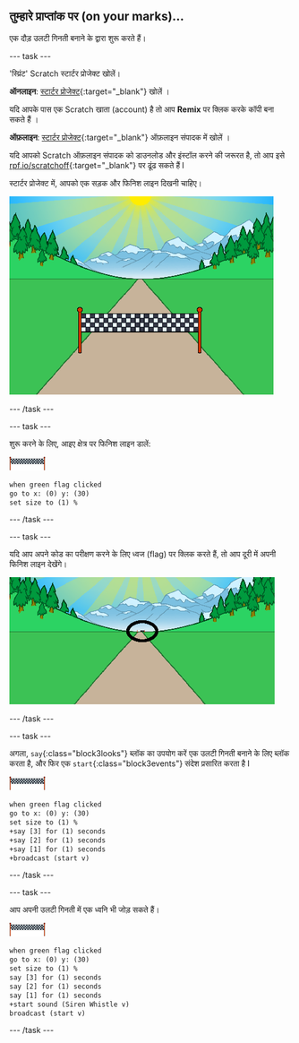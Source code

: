 ## तुम्हारे प्राप्तांक पर (on your marks)...

एक दौड़ उलटी गिनती बनाने के द्वारा शुरू करते हैं।

--- task ---

'स्प्रिंट' Scratch स्टार्टर प्रोजेक्ट खोलें।

**ऑनलाइन**: [स्टार्टर प्रोजेक्ट](https://rpf.io/sprint-on){:target="_blank"} खोलें ।

यदि आपके पास एक Scratch खाता (account) है तो आप **Remix** पर क्लिक करके कॉपी बना सकते हैं ।

**ऑफ़लाइन**: [स्टार्टर प्रोजेक्ट](https://rpf.io/p/hi-IN/sprint-go){:target="_blank"} ऑफ़लाइन संपादक में खोलें ।

यदि आपको Scratch ऑफ़लाइन संपादक को डाउनलोड और इंस्टॉल करने की जरूरत है, तो आप इसे [rpf.io/scratchoff](https://rpf.io/scratchoff){:target="_blank"} पर ढूंढ सकते हैं I

स्टार्टर प्रोजेक्ट में, आपको एक सड़क और फिनिश लाइन दिखनी चाहिए।

![प्रारंभक प्रोजैक्ट](images/sprint-starter.png)

--- /task ---

--- task ---

शुरू करने के लिए, आइए क्षेत्र पर फिनिश लाइन डालें:

![फिनिश लाइन स्प्राइट](images/finish-line-sprite.png)

```blocks3
when green flag clicked
go to x: (0) y: (30)
set size to (1) %
```

--- /task ---

--- task ---

यदि आप अपने कोड का परीक्षण करने के लिए ध्वज (flag) पर क्लिक करते हैं, तो आप दूरी में अपनी फिनिश लाइन देखेंगे।

![दूरी में फिनिश लाइन](images/sprint-line-start-test-annotated.png)

--- /task ---

--- task ---

अगला, `say`{:class="block3looks"} ब्लॉक का उपयोग करें एक उलटी गिनती बनाने के लिए ब्लॉक करता है, और फिर एक `start`{:class="block3events"} संदेश प्रसारित करता है I

![फिनिश लाइन स्प्राइट](images/finish-line-sprite.png)

```blocks3
when green flag clicked
go to x: (0) y: (30)
set size to (1) %
+say [3] for (1) seconds
+say [2] for (1) seconds
+say [1] for (1) seconds
+broadcast (start v)
```

--- /task ---

--- task ---

आप अपनी उलटी गिनती में एक ध्वनि भी जोड़ सकते हैं।

![फिनिश लाइन स्प्राइट](images/finish-line-sprite.png)

```blocks3
when green flag clicked
go to x: (0) y: (30)
set size to (1) %
say [3] for (1) seconds
say [2] for (1) seconds
say [1] for (1) seconds
+start sound (Siren Whistle v)
broadcast (start v)
```

--- /task ---
